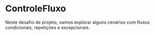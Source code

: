 # ControleFluxo
Neste desafio de projeto, vamos explorar alguns cenários com fluxos condicionais, repetições e excepcionais.
